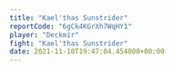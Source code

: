 ```yaml
---
title: "Kael'thas Sunstrider"
reportCode: "6gCk4KGrXh7WqHY1"
player: "Deckmír"
fight: "Kael'thas Sunstrider"
date: 2021-11-10T19:47:04.454000+00:00
---
```


